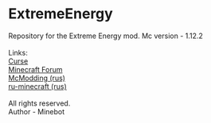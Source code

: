 # ExtremeEnergy
Repository for the Extreme Energy mod. Mc version - 1.12.2<br>
<br>
Links:<br>
<a href="https://minecraft.curseforge.com/projects/extreme-energy">Curse</a><br>
<a href="http://www.minecraftforum.net/forums/mapping-and-modding-java-edition/minecraft-mods/2869380-extreme-energy-feel-the-charge-in-your-body">Minecraft Forum</a><br>
<a href="http://forum.mcmodding.ru/%D0%A2%D0%B5%D0%BC%D0%B0-1-11-2-1-12-2-Extreme-Energy-%D0%BF%D0%BE%D1%87%D1%83%D0%B2%D1%81%D1%82%D0%B2%D1%83%D0%B9-%D1%82%D0%BE%D0%BA-%D1%83-%D1%81%D0%B5%D0%B1%D1%8F-%D0%B2-%D1%82%D0%B5%D0%BB%D0%B5">McModding (rus)</a><br>
<a href="https://ru-minecraft.ru/mody-minecraft/49882-extreme-energy.html">ru-minecraft (rus)</a><br>
<br>
All rights reserved.<br>
Author - Minebot
